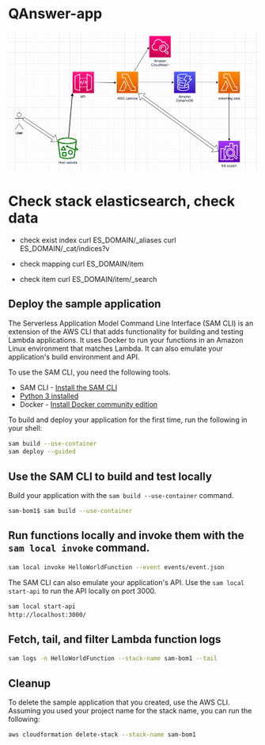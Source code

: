 # QAnswer-app

![](doc/aws-describe.png?raw=true)

# Check stack elasticsearch, check data
- check exist index
curl  ES_DOMAIN/_aliases
curl ES_DOMAIN/_cat/indices?v

- check mapping
curl  ES_DOMAIN/item

- check item 
curl  ES_DOMAIN/item/_search

## Deploy the sample application

The Serverless Application Model Command Line Interface (SAM CLI) is an extension of the AWS CLI that adds functionality for building and testing Lambda applications. It uses Docker to run your functions in an Amazon Linux environment that matches Lambda. It can also emulate your application's build environment and API.

To use the SAM CLI, you need the following tools.

* SAM CLI - [Install the SAM CLI](https://docs.aws.amazon.com/serverless-application-model/latest/developerguide/serverless-sam-cli-install.html)
* [Python 3 installed](https://www.python.org/downloads/)
* Docker - [Install Docker community edition](https://hub.docker.com/search/?type=edition&offering=community)

To build and deploy your application for the first time, run the following in your shell:

```bash
sam build --use-container
sam deploy --guided
```

## Use the SAM CLI to build and test locally

Build your application with the `sam build --use-container` command.

```bash
sam-bom1$ sam build --use-container
```

## Run functions locally and invoke them with the `sam local invoke` command.

```bash
sam local invoke HelloWorldFunction --event events/event.json
```

The SAM CLI can also emulate your application's API. Use the `sam local start-api` to run the API locally on port 3000.

```bash
sam local start-api
http://localhost:3000/
```
## Fetch, tail, and filter Lambda function logs


```bash
sam logs -n HelloWorldFunction --stack-name sam-bom1 --tail
```

## Cleanup

To delete the sample application that you created, use the AWS CLI. Assuming you used your project name for the stack name, you can run the following:

```bash
aws cloudformation delete-stack --stack-name sam-bom1
```